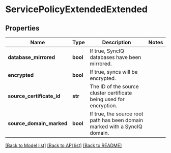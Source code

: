 # ServicePolicyExtendedExtended

## Properties
Name | Type | Description | Notes
------------ | ------------- | ------------- | -------------
**database_mirrored** | **bool** | If true, SyncIQ databases have been mirrored. | 
**encrypted** | **bool** | If true, syncs will be encrypted. | 
**source_certificate_id** | **str** | The ID of the source cluster certificate being used for encryption. | 
**source_domain_marked** | **bool** | If true, the source root path has been domain marked with a SyncIQ domain. | 

[[Back to Model list]](../README.md#documentation-for-models) [[Back to API list]](../README.md#documentation-for-api-endpoints) [[Back to README]](../README.md)


